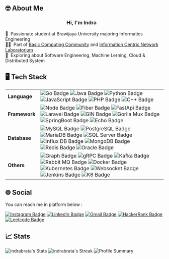 ## 🤓 About Me

<h3 align="center">
Hi, I'm Indra
<img src="https://em-content.zobj.net/source/noto-emoji-animations/344/waving-hand_1f44b.gif" width="15px"/>
</h3>

🏫 &nbsp;Passionate student at Brawijaya University majoring Informatics Engineering </br>
👨‍💼 &nbsp;Part of [Basic Computing Community](https://www.instagram.com/bccfilkom/) and [Information Centric Network Laboratorium](https://www.instagram.com/labicnfilkom/) </br>
🤖 &nbsp;Exploring about Software Engineering, Machine Lerning, Cloud & Distributed System </br>

## 🖥️ Tech Stack

<table>
<tr>
  <td>
    <b>Language</b>
  </td>
  <td>
    <img src="https://img.shields.io/badge/go-%2300ADD8.svg?style=for-the-badge&logo=go&logoColor=white" alt="Go Badge">
    <img src="https://img.shields.io/badge/java-%23ED8B00.svg?style=for-the-badge&logo=openjdk&logoColor=white" alt="Java Badge">
    <img src="https://img.shields.io/badge/python-3670A0?style=for-the-badge&logo=python&logoColor=ffdd54" alt="Python Badge">
    <img src="https://img.shields.io/badge/javascript-%23323330.svg?style=for-the-badge&logo=javascript&logoColor=%23F7DF1E" alt="JavaScript Badge">
    <img src="https://img.shields.io/badge/php-%23777BB4.svg?style=for-the-badge&logo=php&logoColor=white" alt="PHP Badge">
    <img src="https://img.shields.io/badge/C++-%2300599C.svg?logo=c%2B%2B&logoColor=white&style=for-the-badge" alt="C++ Badge">
  </td>
</tr>
<tr>
  <td>
    <b>Framework</b>
  </td>
  <td>
    <img src="https://img.shields.io/badge/express-6DA55F?style=for-the-badge&logo=express&logoColor=white" alt="Node Badge">
    <img src="https://img.shields.io/badge/Fiber-008FEF?logo=echo&logoColor=FFFFFF&style=for-the-badge" alt="Fiber Badge">
    <img src="https://img.shields.io/badge/FastAPI-005571?style=for-the-badge&logo=fastapi" alt="FastApi Badge">
    <img src="https://img.shields.io/badge/laravel-%23FF2D20.svg?style=for-the-badge&logo=laravel&logoColor=white" alt="Laravel Badge">
    <img src="https://img.shields.io/badge/GIN-008ECF?logo=gin&logoColor=FFFFFF&style=for-the-badge" alt="GIN Badge">
    <img src="https://img.shields.io/badge/Gorilla%20Mux-FFBB00?style=for-the-badge" alt="Gorila Mux Badge">
    <img src="https://img.shields.io/badge/Spring%20Boot-6DB33F?style=for-the-badge&logo=springboot&logoColor=white" alt="SpringBoot Badge">
    <img src="https://img.shields.io/badge/ECHO-008ECF?logo=echo&logoColor=FFFFFF&style=for-the-badge" alt="Echo Badge">
  </td>
</tr>
<!-- <tr>
  <td>
    <b>DevOps</b>
  </td>
  <td>
    <img src="https://img.shields.io/badge/docker-%230db7ed.svg?style=for-the-badge&logo=docker&logoColor=white" alt="Docker Badge">
    <img src="https://img.shields.io/badge/GoogleCloud-%234285F4.svg?style=for-the-badge&logo=google-cloud&logoColor=white" alt="GCP Badge">
    <img src="https://img.shields.io/badge/Proxmox-E57000?style=for-the-badge&logo=proxmox&logoColor=white" alt="GCP Badge">
    <img src="https://img.shields.io/badge/heroku-%23430098.svg?style=for-the-badge&logo=heroku&logoColor=white" alt="Heroku Badge">
    <img src="https://img.shields.io/badge/jenkins-%232C5263.svg?style=for-the-badge&logo=jenkins&logoColor=white" alt="Heroku Badge">

  </td>
</tr> -->
<tr>
  <td>
    <b>Database</b>
  </td>
  <td>
    <img src="https://img.shields.io/badge/mysql-%2300f.svg?style=for-the-badge&logo=mysql&logoColor=white" alt="MySQL Badge">
    <img src="https://img.shields.io/badge/postgres-%23316192.svg?style=for-the-badge&logo=postgresql&logoColor=white" alt="PostgreSQL Badge">
    <img src="https://img.shields.io/badge/MariaDB-003545?style=for-the-badge&logo=mariadb&logoColor=white" alt="MariaDB Badge">
    <img src="https://img.shields.io/badge/Microsoft%20SQL%20Server-CC2927?style=for-the-badge&logo=microsoft%20sql%20server&logoColor=white" alt="SQL Server Badge">
    <img src="https://img.shields.io/badge/InfluxDB-22ADF6?logo=influxdb&style=for-the-badge&logoColor=fff" alt="Influx DB Badge">
    <img src="https://img.shields.io/badge/MongoDB-%234ea94b.svg?logo=mongodb&logoColor=white&style=for-the-badge" alt="MongoDB Badge">
    <img src="https://img.shields.io/badge/Redis-%23DD0031.svg?logo=redis&logoColor=white&style=for-the-badge" alt="Redis Badge">
    <img src="https://img.shields.io/badge/Oracle-F80000?logo=oracle&logoColor=fff&style=for-the-badge" alt="Oracle Badge">
    
  </td>
</tr>
<!-- <tr>
  <td>
    <b>Linux</b>
  </td>
  <td>
    <img src="https://img.shields.io/badge/Ubuntu-E95420?style=for-the-badge&logo=ubuntu&logoColor=white" alt="Ubuntu Badge">
    <img src="https://img.shields.io/badge/Arch_Linux-1793D1?style=for-the-badge&logo=arch-linux&logoColor=white" alt="Arch Badge">
    <img src="https://img.shields.io/badge/Alpine_Linux-0D597F?style=for-the-badge&logo=alpine-linux&logoColor=white" alt="Alpine Badge">
  </td>
</tr> -->
<!-- <tr>
  <td>
    <b>Tools</b>
  </td>
  <td>
    <img src="https://img.shields.io/badge/Postman-FF6C37?style=for-the-badge&logo=postman&logoColor=white" alt="Postman Badge">
    <img src="https://img.shields.io/badge/Visual%20Studio%20Code-0078d7.svg?style=for-the-badge&logo=visual-studio-code&logoColor=white" alt="Arch Badge">
    <img src="https://img.shields.io/badge/IntelliJIDEA-000000.svg?style=for-the-badge&logo=intellij-idea&logoColor=white" alt="Alpine Badge">
    <img src="https://img.shields.io/badge/hoppscotch-002721?style=for-the-badge&logo=hoppscotch&logoColor=00d79f" alt="Alpine Badge">
  </td>
</tr> -->
<tr>
  <td>
    <b>Others</b>
  </td>
  <td>
    <img src="https://img.shields.io/badge/-GraphQL-E10098?style=for-the-badge&logo=graphql&logoColor=white" alt="Graph Badge">
    <img src="https://img.shields.io/badge/-gRPC-002721?style=for-the-badge&logo=trpc&logoColor=white" alt="gRPC Badge">
    <img src="https://img.shields.io/badge/Apache_Kafka-231F20?style=for-the-badge&logo=apache-kafka&logoColor=white" alt="Kafka Badge">
    <img src="https://img.shields.io/badge/-rabbitmq-%23FF6600?style=for-the-badge&logo=rabbitmq&logoColor=white" alt="Rabbit MQ Badge">
    <img src="https://img.shields.io/badge/docker-%230db7ed.svg?style=for-the-badge&logo=docker&logoColor=white" alt="Docker Badge">
    <img src="https://img.shields.io/badge/Kubernetes-326CE5?style=for-the-badge&logo=Kubernetes&logoColor=white" alt="Kubernetes Badge">
    <img src="https://img.shields.io/badge/WebSocket-010101?style=for-the-badge&logo=socket.io&logoColor=white" alt="Websocket Badge">
    <img src="https://img.shields.io/badge/jenkins-%232C5263.svg?style=for-the-badge&logo=jenkins&logoColor=white" alt="Jenkins Badge">
    <img src="https://img.shields.io/badge/k6-7D64FF?style=for-the-badge&logo=k6&logoColor=white" alt="K6 Badge"/>
  </td>
</tr>
</table>

## 🌐 Social

You can reach me in platform below :

<a href="https://www.instagram.com/lndra.a/">![Instagram Badge](https://img.shields.io/badge/Instagram-E4405F?logo=instagram&logoColor=fff&style=for-the-badge)</a>
<a href="https://www.linkedin.com/in/indrabrata/">![LinkedIn Badge](https://img.shields.io/badge/LinkedIn-0A66C2?logo=linkedin&logoColor=fff&style=for-the-badge)</a>
<a href="mailto:indrabrata599@gmail.com">![Gmail Badge](https://img.shields.io/badge/Gmail-D14836?style=for-the-badge&logo=gmail&logoColor=white)</a>
<a href="https://www.hackerrank.com/muffinCupcake">![HackerRank Badge](https://img.shields.io/badge/HackerRank-00EA64?logo=hackerrank&logoColor=000&style=for-the-badge)</a>
<a href="https://leetcode.com/u/cupcakezzz">![Leetcode Badge](https://img.shields.io/badge/LeetCode-000000?style=for-the-badge&logo=LeetCode&logoColor=)</a>

## 📈 Stats

![indrabrata's Stats](https://github-readme-stats.vercel.app/api?username=indrabrata&theme=tokyonight&show_icons=true&hide_border=true&count_private=true)
![indrabrata's Streak](https://github-readme-streak-stats.herokuapp.com/?user=indrabrata&theme=tokyonight&hide_border=true)
![Profile Summary](https://github-profile-summary-cards.vercel.app/api/cards/profile-details?username=indrabrata&theme=tokyonight)
